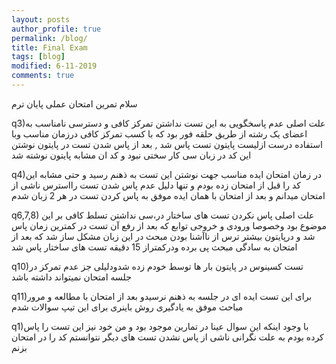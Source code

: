 ```yaml
---
layout: posts
author_profile: true
permalink: /blog/
title: Final Exam
tags: [blog]
modified: 6-11-2019
comments: true
---
```

سلام 
تمرین امتحان عملی پایان ترم

q3)علت اصلی عدم پاسخگویی به این تست نداشتن تمرکز کافی و دسترسی نامناسب به اعضای یک رشته از طریق حلقه فور بود که با کسب تمرکز کافی درزمان مناسب  وبا استفاده درست ازلیست پایتون تست پاس شد , بعد از پاس شدن تست در پایتون نوشتن این کد در  زبان سی کار سختی نبود و کد ان مشابه پایتون نوشته شد

q4)در زمان امتحان ایده مناسب جهت نوشتن این تست به ذهنم رسید و حتی مشابه این کد را قبل از امتحان زده بودم و تنها دلیل عدم پاس شدن تست رااسترس ناشی از امتحان میدانم
و بعد از امتحان با همان ایده موفق به پاس کردن تست در هر 2 زبان شدم

q6,7,8) علت اصلی پاس نکردن تست های ساختار در،سی نداشتن تسلط کافی بر این موضوع بود وخصوصا ورودی و خروجی توابع که بعد از رفع آن تست در کمترین زمان پاس شد و درپایتون بیشتر ترس از ناآشنا بودن مبحث در این زبان مشکل ساز شد که بعد از امتحان به سادگی مبحث پی برده ودرکمتراز 15 دقیقه تست های ساختار پاس شد

q10)تست کسینوس در پایتون بار ها توسط خودم زده شدودلیلی جز عدم تمرکز در جلسه امتحان نمیتواند داشته باشد

q11)برای این تست ایده ای در جلسه به ذهنم نرسیدو بعد از امتحان با مطالعه و مرور مباحث موفق به یادگیری روش باینری برای این تیپ سوالات شدم

q1)با وجود اینکه این سوال عینا در تمارین موجود بود و من خود نیز این تست را پاس کرده بودم به علت نگرانی ناشی از پاس نشدن تست های دیگر نتوانستم کد را در امتحان بزنم

